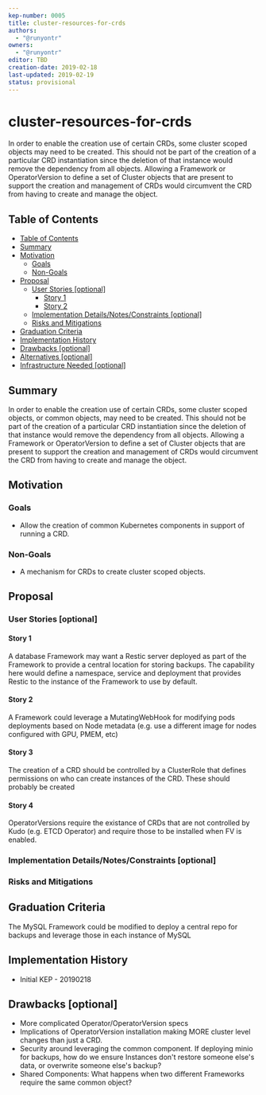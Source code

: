 ```yaml
---
kep-number: 0005
title: cluster-resources-for-crds
authors:
  - "@runyontr"
owners:
  - "@runyontr"
editor: TBD
creation-date: 2019-02-18
last-updated: 2019-02-19
status: provisional
---
```


# cluster-resources-for-crds

In order to enable the creation use of certain CRDs, some cluster scoped objects may need to be created.  This should not be
part of the creation of a particular CRD instantiation since the deletion of that instance would remove the
dependency from all objects.  Allowing a Framework or OperatorVersion to define a set of Cluster objects that are present
to support the creation and management of CRDs would circumvent the CRD from having to create and manage the object.


## Table of Contents


* [Table of Contents](#table-of-contents)
* [Summary](#summary)
* [Motivation](#motivation)
    * [Goals](#goals)
    * [Non-Goals](#non-goals)
* [Proposal](#proposal)
    * [User Stories [optional]](#user-stories-optional)
      * [Story 1](#story-1)
      * [Story 2](#story-2)
    * [Implementation Details/Notes/Constraints [optional]](#implementation-detailsnotesconstraints-optional)
    * [Risks and Mitigations](#risks-and-mitigations)
* [Graduation Criteria](#graduation-criteria)
* [Implementation History](#implementation-history)
* [Drawbacks [optional]](#drawbacks-optional)
* [Alternatives [optional]](#alternatives-optional)
* [Infrastructure Needed [optional]](#infrastructure-needed-optional)

[Tools for generating]: https://github.com/ekalinin/github-markdown-toc

## Summary

In order to enable the creation use of certain CRDs, some cluster scoped objects, or common objects, may need to be created.  This should not be
part of the creation of a particular CRD instantiation since the deletion of that instance would remove the
dependency from all objects.  Allowing a Framework or OperatorVersion to define a set of Cluster objects that are present
to support the creation and management of CRDs would circumvent the CRD from having to create and manage the object.

## Motivation

### Goals

* Allow the creation of common Kubernetes components in support of running a CRD.

### Non-Goals

* A mechanism for CRDs to create cluster scoped objects.

## Proposal

### User Stories [optional]


#### Story 1

A database Framework may want a Restic server deployed as part of the Framework to provide a central location for storing backups.
The capability here would define a namespace, service and deployment that provides Restic to the instance of the Framework to use
by default.


#### Story 2

A Framework could leverage a MutatingWebHook for modifying pods deployments based on Node metadata (e.g. use a different image for nodes configured with GPU, PMEM, etc)


#### Story 3

The creation of a CRD should be controlled by a ClusterRole that defines permissions on who can create instances of the CRD.  These
should probably be created

#### Story 4

OperatorVersions require the existance of CRDs that are not controlled by Kudo (e.g. ETCD Operator) and require those to be installed when FV is enabled.

### Implementation Details/Notes/Constraints [optional]



### Risks and Mitigations



## Graduation Criteria

The MySQL Framework could be modified to deploy a central repo for backups and leverage those in each instance of MySQL

## Implementation History

* Initial KEP - 20190218

## Drawbacks [optional]

* More complicated Operator/OperatorVersion specs
* Implications of OperatorVersion installation making MORE cluster level changes than just a CRD.
* Security around leveraging the common component.  If deploying minio for backups, how do we ensure Instances don't restore someone else's data, or overwrite someone else's backup?
* Shared Components: What happens when two different Frameworks require the same common object?
